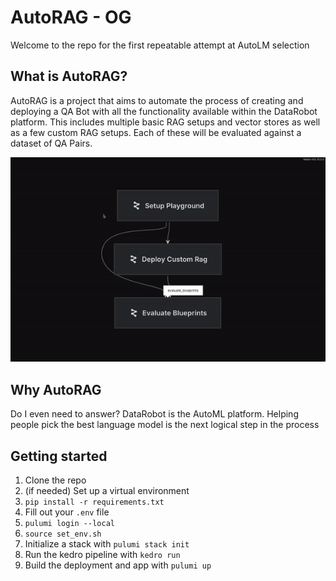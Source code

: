 # AutoRAG - OG

Welcome to the repo for the first repeatable attempt at AutoLM selection

## What is AutoRAG?

AutoRAG is a project that aims to automate the process of creating and deploying a QA Bot with all the functionality available within the DataRobot platform. This includes multiple basic RAG setups and vector stores as well as a few custom RAG setups. Each of these will be evaluated against a dataset of QA Pairs.

![AutoRAG](./aragog-kedro-viz.gif)

## Why AutoRAG

Do I even need to answer? DataRobot is the AutoML platform. Helping people pick the best language model is the next logical step in the process

## Getting started

1. Clone the repo
2. (if needed) Set up a virtual environment
3. `pip install -r requirements.txt`
4. Fill out your `.env` file
5. `pulumi login --local`
6. `source set_env.sh`
7. Initialize a stack with `pulumi stack init`
8. Run the kedro pipeline with `kedro run`
9. Build the deployment and app with `pulumi up`